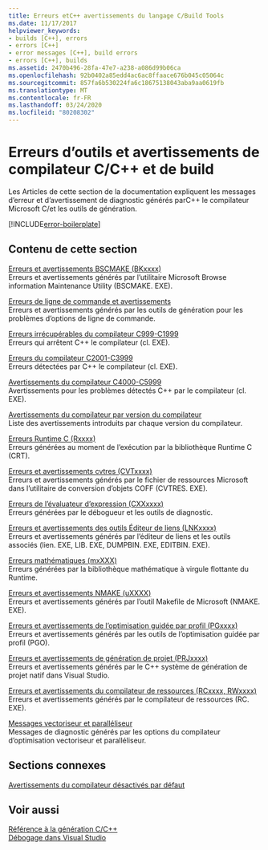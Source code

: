 ```yaml
---
title: Erreurs etC++ avertissements du langage C/Build Tools
ms.date: 11/17/2017
helpviewer_keywords:
- builds [C++], errors
- errors [C++]
- error messages [C++], build errors
- errors [C++], builds
ms.assetid: 2470b496-28fa-47e7-a238-a086d99b06ca
ms.openlocfilehash: 92b0402a85edd4ac6ac8ffaace676b045c05064c
ms.sourcegitcommit: 857fa6b530224fa6c18675138043aba9aa0619fb
ms.translationtype: MT
ms.contentlocale: fr-FR
ms.lasthandoff: 03/24/2020
ms.locfileid: "80208302"
---
```

# <a name="cc-compiler-and-build-tools-errors-and-warnings"></a>Erreurs d’outils et avertissements de compilateur C/C++ et de build

Les Articles de cette section de la documentation expliquent les messages d’erreur et d’avertissement de diagnostic générés parC++ le compilateur Microsoft C/et les outils de génération.

[!INCLUDE[error-boilerplate](../includes/error-boilerplate.md)]

## <a name="in-this-section"></a>Contenu de cette section

[Erreurs et avertissements BSCMAKE (BKxxxx)](../tool-errors/bscmake-errors-bk1500-through-bk4505.md) \
Erreurs et avertissements générés par l’utilitaire Microsoft Browse information Maintenance Utility (BSCMAKE. EXE).

[Erreurs de ligne de commande et avertissements](../tool-errors/command-line-errors-d8000-through-d9999.md) \
Erreurs et avertissements générés par les outils de génération pour les problèmes d’options de ligne de commande.

[Erreurs irrécupérables du compilateur C999-C1999](../compiler-errors-1/compiler-fatal-errors-c999-through-c1999.md) \
Erreurs qui arrêtent C++ le compilateur (cl. EXE).

[Erreurs du compilateur C2001-C3999](../compiler-errors-1/compiler-errors-c2001-through-c2099.md) \
Erreurs détectées par C++ le compilateur (cl. EXE).

[Avertissements du compilateur C4000-C5999](../compiler-warnings/compiler-warnings-c4000-through-c4199.md) \
Avertissements pour les problèmes détectés C++ par le compilateur (cl. EXE).

[Avertissements du compilateur par version du compilateur](../compiler-warnings/compiler-warnings-by-compiler-version.md) \
Liste des avertissements introduits par chaque version du compilateur.

[Erreurs Runtime C (Rxxxx)](../tool-errors/c-runtime-errors-r6002-through-r6035.md) \
Erreurs générées au moment de l’exécution par la bibliothèque Runtime C (CRT).

[Erreurs et avertissements cvtres (CVTxxxx)](../tool-errors/cvtres-errors-cvt1100-through-cvt4001.md) \
Erreurs et avertissements générés par le fichier de ressources Microsoft dans l’utilitaire de conversion d’objets COFF (CVTRES. EXE).

[Erreurs de l’évaluateur d’expression (CXXxxxx)](../tool-errors/expression-evaluator-errors-cxx0000-through-cxx0072.md) \
Erreurs générées par le débogueur et les outils de diagnostic.

[Erreurs et avertissements des outils Éditeur de liens (LNKxxxx)](../tool-errors/linker-tools-errors-and-warnings.md) \
Erreurs et avertissements générés par l’éditeur de liens et les outils associés (lien. EXE, LIB. EXE, DUMPBIN. EXE, EDITBIN. EXE).

[Erreurs mathématiques (mxXXX)](../tool-errors/math-errors-m6101-through-m6205.md) \
Erreurs générées par la bibliothèque mathématique à virgule flottante du Runtime.

[Erreurs et avertissements NMAKE (uXXXX)](../tool-errors/nmake-errors-u1000-through-u4011.md) \
Erreurs et avertissements générés par l’outil Makefile de Microsoft (NMAKE. EXE).

[Erreurs et avertissements de l’optimisation guidée par profil (PGxxxx)](../tool-errors/profile-guided-optimization-errors-and-warnings.md) \
Erreurs et avertissements générés par les outils de l’optimisation guidée par profil (PGO).

[Erreurs et avertissements de génération de projet (PRJxxxx)](../tool-errors/project-build-errors-and-warnings-prjxxxx.md) \
Erreurs et avertissements générés par le C++ système de génération de projet natif dans Visual Studio.

[Erreurs et avertissements du compilateur de ressources (RCxxxx, RWxxxx)](../tool-errors/resource-compiler-errors-rc1000-through-rc4413.md) \
Erreurs et avertissements générés par le compilateur de ressources (RC. EXE).

[Messages vectoriseur et paralléliseur](../tool-errors/vectorizer-and-parallelizer-messages.md) \
Messages de diagnostic générés par les options du compilateur d’optimisation vectoriseur et paralléliseur.

## <a name="related-sections"></a>Sections connexes

[Avertissements du compilateur désactivés par défaut](../../preprocessor/compiler-warnings-that-are-off-by-default.md)

## <a name="see-also"></a>Voir aussi

[Référence à la génération C/C++](../../build/reference/c-cpp-building-reference.md) \
[Débogage dans Visual Studio](/visualstudio/debugger/debugging-in-visual-studio)
